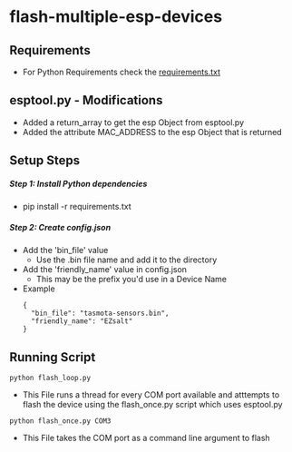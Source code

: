 # flash-multiple-esp-devices

## Requirements
  + For Python Requirements check the [requirements.txt](requirements.txt)

## esptool.py - Modifications
  + Added a return_array to get the esp Object from esptool.py
  + Added the attribute MAC_ADDRESS to the esp Object that is returned

## Setup Steps
##### Step 1: Install Python dependencies
+ pip install -r requirements.txt
##### Step 2: Create config.json
+ Add the 'bin_file' value 
  + Use the .bin file name and add it to the directory
+ Add the 'friendly_name' value in config.json
  + This may be the prefix you'd use in a Device Name
+ Example
    ```
    {
      "bin_file": "tasmota-sensors.bin",
      "friendly_name": "EZsalt"
    }
    ```

## Running Script
```
python flash_loop.py
```
+ This File runs a thread for every COM port available and atttempts to flash the device using the flash_once.py script which uses esptool.py

```
python flash_once.py COM3
```
+ This File takes the COM port as a command line argument to flash
